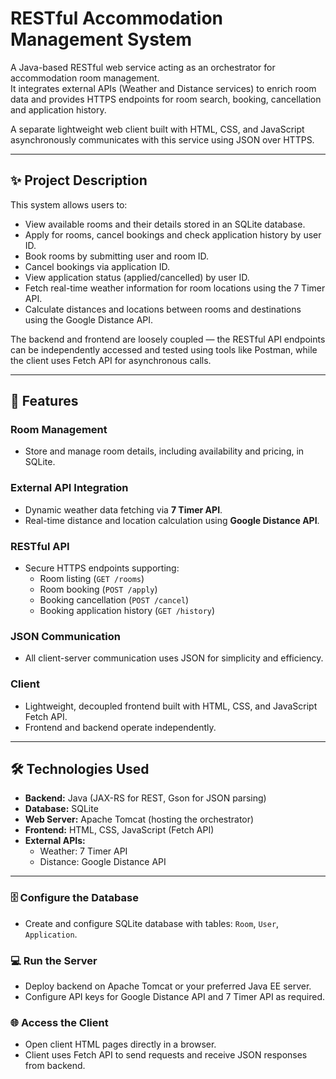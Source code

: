 # RESTful Accommodation Management System

A Java-based RESTful web service acting as an orchestrator for accommodation room management.  
It integrates external APIs (Weather and Distance services) to enrich room data and provides HTTPS endpoints for room search, booking, cancellation and application history.  

A separate lightweight web client built with HTML, CSS, and JavaScript asynchronously communicates with this service using JSON over HTTPS.

---

## ✨ Project Description

This system allows users to:  
- View available rooms and their details stored in an SQLite database.  
- Apply for rooms, cancel bookings and check application history by user ID.
- Book rooms by submitting user and room ID.
- Cancel bookings via application ID.
- View application status (applied/cancelled) by user ID. 
- Fetch real-time weather information for room locations using the 7 Timer API.  
- Calculate distances and locations between rooms and destinations using the Google Distance API.

The backend and frontend are loosely coupled — the RESTful API endpoints can be independently accessed and tested using tools like Postman, while the client uses Fetch API for asynchronous calls.

---

## 📌 Features

### Room Management
- Store and manage room details, including availability and pricing, in SQLite.

### External API Integration
- Dynamic weather data fetching via **7 Timer API**.
- Real-time distance and location calculation using **Google Distance API**.

### RESTful API
- Secure HTTPS endpoints supporting:
  - Room listing (`GET /rooms`)
  - Room booking (`POST /apply`)
  - Booking cancellation (`POST /cancel`)
  - Booking application history (`GET /history`)

### JSON Communication
- All client-server communication uses JSON for simplicity and efficiency.

### Client
- Lightweight, decoupled frontend built with HTML, CSS, and JavaScript Fetch API.
- Frontend and backend operate independently.

---

## 🛠️ Technologies Used

- **Backend:** Java (JAX-RS for REST, Gson for JSON parsing)  
- **Database:** SQLite  
- **Web Server:** Apache Tomcat (hosting the orchestrator)  
- **Frontend:** HTML, CSS, JavaScript (Fetch API)  
- **External APIs:**  
  - Weather: 7 Timer API  
  - Distance: Google Distance API  
---
### 🗄️ Configure the Database
- Create and configure SQLite database with tables: `Room`, `User`, `Application`.

### 💻 Run the Server
- Deploy backend on Apache Tomcat or your preferred Java EE server.
- Configure API keys for Google Distance API and 7 Timer API as required.

### 🌐 Access the Client
- Open client HTML pages directly in a browser.
- Client uses Fetch API to send requests and receive JSON responses from backend.



